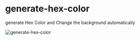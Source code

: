 # generate-hex-color
generate Hex Color and Change the background automatically 

![generate-hex-color](https://i.postimg.cc/0yJ2kzpk/Capture-d-e-cran-2022-11-03-a-18-45-26.png)
